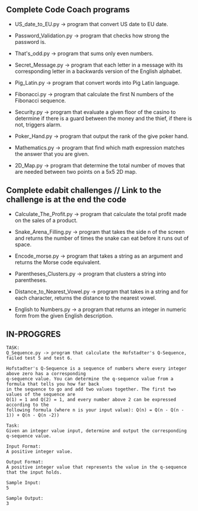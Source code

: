 ## Complete Code Coach programs

 - US_date_to_EU.py -> program that convert US date to EU date.

 - Password_Validation.py -> program that checks how strong the password is.

 - That's_odd.py -> program that sums only even numbers.

 - Secret_Message.py -> program that each letter in a message with its corresponding letter in a backwards version of the English alphabet.

 - Pig_Latin.py -> program that convert words into Pig Latin language.

 - Fibonacci.py -> program that calculate the first N numbers of the Fibonacci sequence.

 - Security.py -> program that evaluate a given floor of the casino to determine if there is a guard between the money and the thief, if there is not, triggers alarm.

 - Poker_Hand.py -> program that output the rank of the give poker hand.

 - Mathematics.py -> program that find which math expression matches the answer that you are given.

 - 2D_Map.py -> program that determine the total number of moves that are needed between two points on a 5x5 2D map.

## Complete edabit challenges // Link to the challenge is at the end  the code
 
 - Calculate_The_Profit.py -> program that calculate the total profit made on the sales of a product.  

 - Snake_Arena_Filling.py -> program that takes the side n of the screen and returns the number of times the snake can eat before it runs out of space. 

 - Encode_morse.py -> program that takes a string as an argument and returns the Morse code equivalent.

 - Parentheses_Clusters.py -> program that clusters a string into parentheses.

 - Distance_to_Nearest_Vowel.py -> program that takes in a string and for each character, returns the distance to the nearest vowel.

 - English to Numbers.py -> a program that returns an integer in numeric form from the given English description.

## IN-PROGGRES


```
TASK:
Q_Sequence.py -> program that calculate the Hofstadter's Q-Sequence, failed test 5 and test 6.

Hofstadter's Q-Sequence is a sequence of numbers where every integer above zero has a corresponding
q-sequence value. You can determine the q-sequence value from a formula that tells you how far back 
in the sequence to go and add two values together. The first two values of the sequence are 
Q(1) = 1 and Q(2) = 1, and every number above 2 can be expressed according to the 
following formula (where n is your input value): Q(n) = Q(n - Q(n - 1)) + Q(n - Q(n -2))
 
Task: 
Given an integer value input, determine and output the corresponding q-sequence value.

Input Format: 
A positive integer value.

Output Format: 
A positive integer value that represents the value in the q-sequence that the input holds.

Sample Input: 
5

Sample Output: 
3


```
